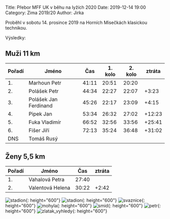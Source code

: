 Title: Přebor MFF UK v běhu na lyžích 2020
Date: 2019-12-14 19:00
Category: Zima 2019/20
Author: Jirka

Proběhl v sobotu 14. prosince 2019 na Horních Mísečkách klasickou technikou.

Výsledky:

Muži 11 km
---------

| Pořadí | Jméno                 | Čas   | 1. kolo   | 2. kolo | ztráta |
|--------|-----------------------|-------|-----------|---------|--------|
| 1.     | Marhoun Petr          | 41:11 | 20:51     | 20:20   |        |
| 2.     | Polášek Petr          | 44:34 | 22:27     | 22:07   | +3:23  |
| 3.     | Polášek Jan Ferdinand | 45:26 | 22:17     | 23:09   | +4:15  |
| 4.     | Pipek Jan             | 53:34 | 26:32     | 27:02   | +12:23 |
| 5.     | Fuka Vladimír         | 66:52 | 32:56     | 33:56   | +25:41 |
| 6.     | Fišer Jiří            | 72:13 | 35:24     | 36:48   | +31:02 |
| DNS    | Tomáš Rusý            |       |           |         |        |

Ženy 5,5 km
---------

| Pořadí | Jméno            | Čas   | ztráta |
|--------|------------------|-------|--------|
| 1.     | Vahalová Petra   | 27:40 |        |
| 2.     | Valentová Helena | 30:22 | +2:42  |   


![stadion]({static}/static/zima-2019-20/soustredko-ferda-cil.jpg){: height="600"}
![stadion]({static}/static/zima-2019-20/soustredko-tym-stadion.jpg){: height="600"}
![svaznice]({static}/static/zima-2019-20/soustredko-ferda-na-svaznici.jpg){: height="600"}
![mohyla]({static}/static/zima-2019-20/soustredko-mohyla.jpg){: height="600"}
![smid]({static}/static/zima-2019-20/soustredko-stoupani-ke-smidovi.jpg){: height="600"}
![petr]({static}/static/zima-2019-20/soustredko-zlatak-petr.jpg){: height="600"}
![zlatak_vyhledy]({static}/static/zima-2019-20/soustredko-zlatak-vyhledy.jpg){: height="600"}
